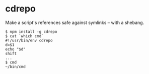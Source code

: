 # cdrepo

Make a script's references safe against symlinks – with a shebang.

```
$ npm install -g cdrepo
$ cat `which cmd`
#!/usr/bin/env cdrepo
d=$1
echo "$d"
shift
...
$ cmd
~/bin/cmd
```


